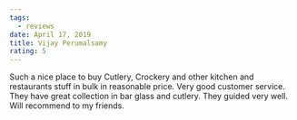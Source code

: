 ```yaml
---
tags:
  - reviews
date: April 17, 2019
title: Vijay Perumalsamy
rating: 5
---
```

Such a nice place to buy Cutlery, Crockery and other kitchen and restaurants stuff in bulk in reasonable price. Very good customer service. They have great collection in bar glass and cutlery. They guided very well. Will recommend to my friends.
